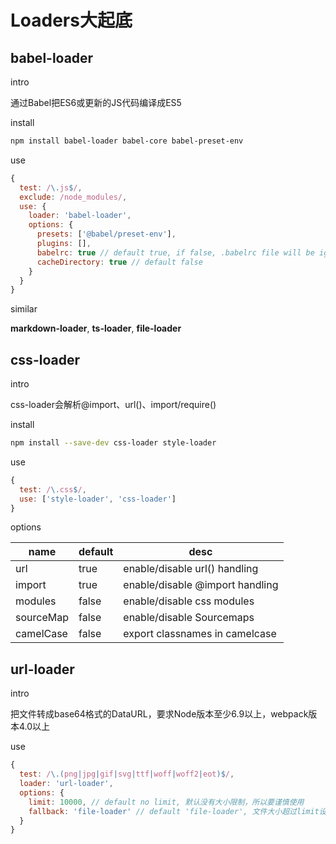 # Loaders大起底

## babel-loader

intro

通过Babel把ES6或更新的JS代码编译成ES5

install

```sh
npm install babel-loader babel-core babel-preset-env
```

use

```javascript
{
  test: /\.js$/,
  exclude: /node_modules/,
  use: {
    loader: 'babel-loader',
    options: {
      presets: ['@babel/preset-env'],
      plugins: [],
      babelrc: true // default true, if false, .babelrc file will be ignored,
      cacheDirectory: true // default false
    }
  }
}
```

similar

**markdown-loader**, **ts-loader**, **file-loader**

## css-loader

intro

css-loader会解析@import、url()、import/require()

install

```sh
npm install --save-dev css-loader style-loader
```

use

```javascript
{
  test: /\.css$/,
  use: ['style-loader', 'css-loader']
}
```

options

| name | default | desc |
| ---- | ------- | ---- |
| url | true | enable/disable url() handling |
| import | true | enable/disable @import handling |
| modules | false | enable/disable css modules |
| sourceMap | false | enable/disable Sourcemaps |
| camelCase | false | export classnames in camelcase |

## url-loader

intro

把文件转成base64格式的DataURL，要求Node版本至少6.9以上，webpack版本4.0以上

use

```javascript
{
  test: /\.(png|jpg|gif|svg|ttf|woff|woff2|eot)$/,
  loader: 'url-loader',
  options: {
    limit: 10000, // default no limit, 默认没有大小限制，所以要谨慎使用
    fallback: 'file-loader' // default 'file-loader', 文件大小超过limit设定的值时的备选loader
  }
}
```
